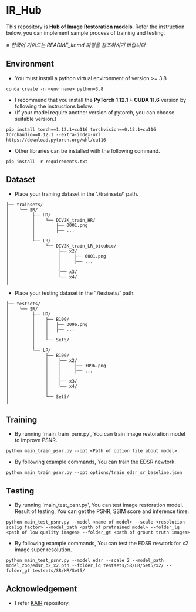 # IR_Hub
This repository is **Hub of Image Restoration models**.
Refer the instruction below, you can implement sample process of training and testing.

*※ 한국어 가이드는 README_kr.md 파일을 참조하시기 바랍니다.*

## Environment
- You must install a python virtual environment of version >= 3.8 
```
conda create -n <env name> python=3.8
```
- I recommend that you install the **PyTorch 1.12.1 + CUDA 11.6** version by following the instructions below.
- (If your model require another version of pytorch, you can choose suitable version.)
```
pip install torch==1.12.1+cu116 torchvision==0.13.1+cu116 torchaudio==0.12.1 --extra-index-url https://download.pytorch.org/whl/cu116
```
- Other libraries can be installed with the following command.
```
pip install -r requirements.txt
```

## Dataset
- Place your training dataset in the './trainsets/' path.
```
├── trainsets/
│    └── SR/
│         ├── HR/
│         │    └── DIV2K_train_HR/
│         │        ├── 0001.png
│         │        ├── ...
│         │            
│         └── LR/            
│              └── DIV2K_train_LR_bicubic/       
│                   ├── x2/  
│                   │     ├── 0001.png
│                   │     ├── ... 
│                   │ 
│                   ├── x3/
│                   └── x4/
│
```
- Place your testing dataset in the './testsets/' path.
```
├── testsets/
│    └── SR/
│         ├── HR/
│         │    ├── B100/
│         │    │   ├── 3096.png
│         │    │   ├── ...
│         │    │
│         │    └── Set5/ 
│         │
│         └── LR/            
│              ├── B100/       
│              │    ├── x2/  
│              │    │     ├── 3096.png
│              │    │     ├── ... 
│              │    │ 
│              │    ├── x3/
│              │    └── x4/
│              │
│              └── Set5/
│  
```

## Training
- By running 'main_train_psnr.py', You can train image restoration model to improve PSNR.
```
python main_train_psnr.py --opt <Path of option file about model> 
```
- By following example commands, You can train the EDSR newtork.
```
python main_train_psnr.py --opt options/train_edsr_sr_baseline.json
```
## Testing
- By running 'main_test_psnr.py', You can test image restoration model. Result of testing, You can get the PSNR, SSIM score and inference time.
```
python main_test_psnr.py --model <name of model> --scale <resolution scalig factor> --model_path <path of pretrained model> --folder_lq <path of low quality images> --folder_gt <path of grount truth images>
```
- By following example commands, You can test the EDSR newtork for x2 image super resolution.
```
python main_test_psnr.py --model edsr --scale 2 --model_path model_zoo/edsr_b2_x2.pth --folder_lq testsets/SR/LR/Set5/x2/ --folder_gt testsets/SR/HR/Set5/
```

## Acknowledgement
- I refer [KAIR](https://github.com/cszn/KAIR) repository.
